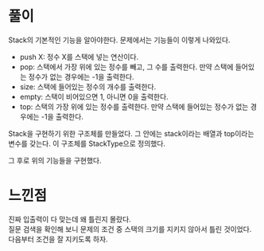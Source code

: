 # 풀이
Stack의 기본적인 기능을 알아야한다.
문제에서는 기능들이 이렇게 나와있다.
- push X: 정수 X를 스택에 넣는 연산이다.  
- pop: 스택에서 가장 위에 있는 정수를 빼고, 그 수를 출력한다. 만약 스택에 들어있는 정수가 없는 경우에는 -1을 출력한다.  
- size: 스택에 들어있는 정수의 개수를 출력한다.  
- empty: 스택이 비어있으면 1, 아니면 0을 출력한다.  
- top: 스택의 가장 위에 있는 정수를 출력한다. 만약 스택에 들어있는 정수가 없는 경우에는 -1을 출력한다.  

Stack을 구현하기 위한 구조체를 만들었다. 그 안에는 stack이라는 배열과 top이라는 변수를 갖는다.
이 구조체를 StackType으로 정의했다.

그 후로 위의 기능들을 구현했다.

# 느낀점
진짜 입출력이 다 맞는데 왜 틀린지 몰랐다.  
질문 검색을 확인해 보니 문제의 조건 중 스택의 크기를 지키지 않아서 틀린 것이었다.   
다음부터 조건을 잘 지키도록 하자.
